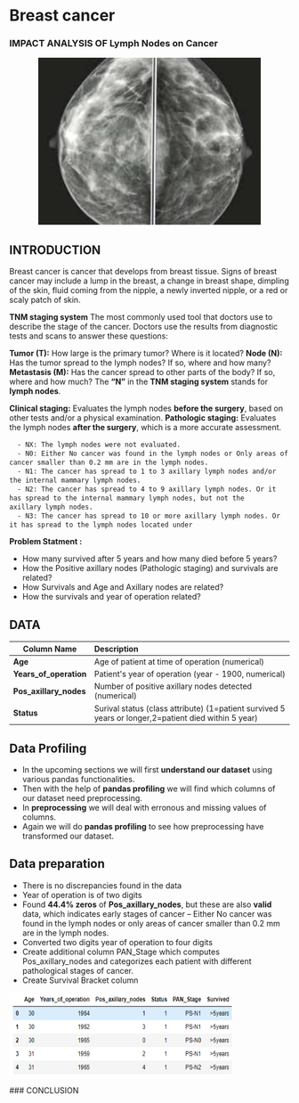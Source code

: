 # Breast cancer

### IMPACT ANALYSIS OF Lymph Nodes on Cancer
<p align="center">
  <img width="400" height="300" src="images/BreastCancer.jpg">
</p>

## INTRODUCTION
Breast cancer is cancer that develops from breast tissue. Signs of breast cancer may include a lump in the breast, a change in breast shape, dimpling of the skin, fluid coming from the nipple, a newly inverted nipple, or a red or scaly patch of skin.

__TNM staging system__ The most commonly used tool that doctors use to describe the stage of the cancer. Doctors use the results from diagnostic tests and scans to answer these questions:<br/>

  __Tumor (T):__ How large is the primary tumor? Where is it located?
  __Node (N):__ Has the tumor spread to the lymph nodes? If so, where and how many?
  __Metastasis (M):__ Has the cancer spread to other parts of the body? If so, where and how much?
   The __“N”__ in the __TNM staging system__ stands for __lymph nodes__.<br/>
  
  __Clinical staging:__ Evaluates the lymph nodes __before the surgery__, based on other tests and/or a physical examination.
  __Pathologic staging:__ Evaluates the lymph nodes __after the surgery__, which is a more accurate assessment.
  
      - NX: The lymph nodes were not evaluated.
      - N0: Either No cancer was found in the lymph nodes or Only areas of cancer smaller than 0.2 mm are in the lymph nodes.
      - N1: The cancer has spread to 1 to 3 axillary lymph nodes and/or the internal mammary lymph nodes.
      - N2: The cancer has spread to 4 to 9 axillary lymph nodes. Or it has spread to the internal mammary lymph nodes, but not the     axillary lymph nodes.
      - N3: The cancer has spread to 10 or more axillary lymph nodes. Or it has spread to the lymph nodes located under 
      
__Problem Statment :__ 
- How many survived after 5 years and how many died before 5 years?
- How the Positive axillary nodes (Pathologic staging) and survivals are related?
- How Survivals and Age and Axillary nodes are related?
- How the survivals and year of operation related?

## DATA
| Column Name             | Description                                                                                             |
| -------------------     |:-------------                                                                                           | 
| __Age__                 | Age of patient at time of operation (numerical)                                                         | 
| __Years_of_operation__  | Patient's year of operation (year - 1900, numerical)                                                    |  
| __Pos_axillary_nodes__  | Number of positive axillary nodes detected (numerical)                                                  | 
| __Status__              | Surival status (class attribute) (1=patient survived 5 years or longer,2=patient died within 5 year)    |     
## Data Profiling
- In the upcoming sections we will first __understand our dataset__ using various pandas functionalities.
- Then with the help of __pandas profiling__ we will find which columns of our dataset need preprocessing.
- In __preprocessing__ we will deal with erronous and missing values of columns. 
- Again we will do __pandas profiling__ to see how preprocessing have transformed our dataset.

## Data preparation
- There is no discrepancies found in the data 
- Year of operation is of two digits
- Found __44.4% zeros__ of __Pos_axillary_nodes__, but these are also __valid__ data, which indicates early stages of cancer – Either No cancer was found in the lymph nodes or only areas of cancer smaller than 0.2 mm are in the lymph nodes.
- Converted two digits year of operation to four digits
- Create additional column PAN_Stage which computes Pos_axillary_nodes and categorizes each patient with different pathological stages of cancer.
- Create Survival Bracket column 
<p align="left">
  <img width="400" height="150" src="images/Data.PNG">
</p>
### CONCLUSION

